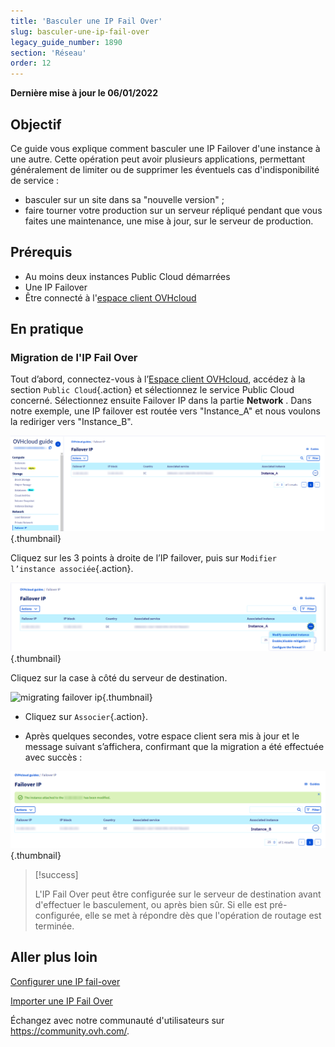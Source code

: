 ```yaml
---
title: 'Basculer une IP Fail Over'
slug: basculer-une-ip-fail-over
legacy_guide_number: 1890
section: 'Réseau'
order: 12
---
```


**Dernière mise à jour le 06/01/2022**

## Objectif

Ce guide vous explique comment basculer une IP Failover d'une instance à une autre. Cette opération peut avoir plusieurs applications, permettant généralement de limiter ou de supprimer les éventuels cas d'indisponibilité de service :

- basculer sur un site dans sa "nouvelle version" ;
- faire tourner votre production sur un serveur répliqué pendant que vous faites une maintenance, une mise à jour, sur le serveur de production.


## Prérequis
- Au moins deux instances Public Cloud démarrées
- Une IP Failover
- Être connecté à l'[espace client OVHcloud](https://ca.ovh.com/auth/?action=gotomanager&from=https://www.ovh.com/ca/fr/&ovhSubsidiary=qc)

## En pratique 

### Migration de l'IP Fail Over

Tout d’abord, connectez-vous à l’[Espace client OVHcloud](https://ca.ovh.com/auth/?action=gotomanager&from=https://www.ovh.com/ca/fr/&ovhSubsidiary=qc), accédez à la section `Public Cloud`{.action} et sélectionnez le service Public Cloud concerné. Sélectionnez ensuite Failover IP dans la partie **Network** .
Dans notre exemple, une IP failover est routée vers "Instance_A" et nous voulons la rediriger vers "Instance_B".

![migrating failover ip](images/failover2022.png){.thumbnail}

Cliquez sur les 3 points à droite de l’IP failover, puis sur `Modifier l’instance associée`{.action}.

![migrating failover ip](images/modify1.2022.png){.thumbnail}

Cliquez sur la case à côté du serveur de destination.

![migrating failover ip](images/modify1.png){.thumbnail}

- Cliquez sur `Associer`{.action}.

- Après quelques secondes, votre espace client sera mis à jour et le message suivant s’affichera, confirmant que la migration a été effectuée avec succès :

![migrating failover ip](images/modify2.2022.png){.thumbnail}



> [!success]
>
> L'IP Fail Over peut être configurée sur le serveur de destination avant
> d'effectuer le basculement, ou après bien sûr. Si elle est pré-configurée,
> elle se met à répondre dès que l'opération de routage est terminée.
> 

## Aller plus loin

[Configurer une IP fail-over](https://docs.ovh.com/ca/fr/public-cloud/configurer_une_ip_failover/)

[Importer une IP Fail Over](https://docs.ovh.com/ca/fr/public-cloud/importer-une-ip-fail-over/)

Échangez avec notre communauté d'utilisateurs sur <https://community.ovh.com/>.
